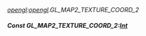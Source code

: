 _[opengl](../../modules/opengl/opengl-module.md):[opengl](../../modules/opengl/opengl-module.md).GL\_MAP2\_TEXTURE\_COORD\_2_
##### Const GL\_MAP2\_TEXTURE\_COORD\_2:[Int](../../modules/wonkey/wonkey-types-int.md)
